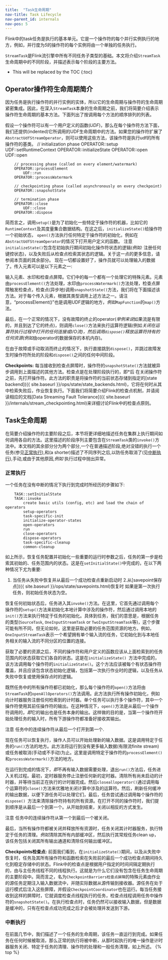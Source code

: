 ```yaml
---
title:  "Task生命周期"
nav-title: Task Lifecycle
nav-parent_id: internals
nav-pos: 5
---
```

<!--
Licensed to the Apache Software Foundation (ASF) under one
or more contributor license agreements.  See the NOTICE file
distributed with this work for additional information
regarding copyright ownership.  The ASF licenses this file
to you under the Apache License, Version 2.0 (the
"License"); you may not use this file except in compliance
with the License.  You may obtain a copy of the License at

  http://www.apache.org/licenses/LICENSE-2.0

Unless required by applicable law or agreed to in writing,
software distributed under the License is distributed on an
"AS IS" BASIS, WITHOUT WARRANTIES OR CONDITIONS OF ANY
KIND, either express or implied.  See the License for the
specific language governing permissions and limitations
under the License.
-->

Flink中的task任务是执行的基本单元。它是一个操作符的每个并行实例执行的地方，例如，并行度为*5*的操作符的每个实例将由一个单独的任务执行。

`StreamTask`是Flink流引擎中所有不同任务子类型的基础。本文将介绍`StreamTask`生命周期中的不同阶段，并描述表示每个阶段的主要方法。
* This will be replaced by the TOC
{:toc}

## Operator操作符生命周期简介

因为任务是执行操作符的并行实例的实体，所以它的生命周期与操作符的生命周期紧密集成。因此，在深入`StreamTask`本身的生命周期之前，我们将简要介绍表示操作符生命周期的基本方法。下面列出了按调用每个方法的顺序排列的列表。

假设一个操作符可以有一个用户定义的函数(*UDF*)，那么在每个操作符方法下面，我们还提供(indented)它所调用的UDF生命周期中的方法。如果您的操作符扩展了`AbstractUdfStreamOperator`，则可以使用这些方法，该操作符是执行udf的所有操作符的基类。
        // initialization phase
        OPERATOR::setup
            UDF::setRuntimeContext
        OPERATOR::initializeState
        OPERATOR::open
            UDF::open
        
        // processing phase (called on every element/watermark)
        OPERATOR::processElement
            UDF::run
        OPERATOR::processWatermark
        
        // checkpointing phase (called asynchronously on every checkpoint)
        OPERATOR::snapshotState
                
        // termination phase
        OPERATOR::close
            UDF::close
        OPERATOR::dispose
    
 
简而言之，调用`setup()`是为了初始化一些特定于操作符的机器，比如它的 `RuntimeContext`及其度量集合数据结构。在这之后，`initializeState()`给操作符一个初始状态， `open()`方法执行任何特定于操作符的初始化，例如在`AbstractUdfStreamOperator`的情况下打开用户定义的函数。
<span class="label label-danger">注意</span> `initializeState()`包含在初始执行期间初始化操作符状态的逻辑(*例如:* 注册任何键控状态)，以及失败后从检查点检索其状态的逻辑。关于这一点的更多信息，请参阅本页面的其余部分。
现在一切都设置好了，操作员就可以处理输入的数据了。传入元素可以是以下元素之一:

输入元素、水印和检查点屏障。它们中的每一个都有一个处理它的特殊元素。元素由`processElement()`方法处理，水印由`processWatermark()`方法处理，检查点屏障触发检查点，检查点(异步地)调用`snapshotState()`方法，我们将在下面描述该方法。对于每个传入元素，根据其类型调用上述方法之一。请注意，“processElement()”也是调用UDF逻辑的地方，*例如*`MapFunction`的`map()`方法。

最后，在一个正常的情况下，没有故障的终止的operator(*举例来说*如果流是有限的，并且到达了它的终点)，则调用`close()`方法来执行运算符逻辑(例如*关闭在运算符执行过程中打开的任何连接或I/O流)，然后调用`dispose()`释放运算符持有的任何资源(例如*由operator的数据保存的本机内存)。

在由于故障或手动取消而终止的情况下，执行直接跳到`dispose()`，并跳过故障发生时操作符所处的阶段和`dispose()`之间的任何中间阶段。

**Checkpoints:** 每当接收到检查点屏障时，操作符的`snapshotState()`方法就被异步调用到上面描述的其他方法。检查点是在处理阶段执行的，即*后
在关闭操作符之前，先打开操作符。此方法的职责是将操作符的当前状态存储到指定的[state backend]({{ site.baseurl }}/ops/state/state_backends.html)，它将在何时从其中检索失败后，作业恢复执行。下面我们将简要介绍Flink的检查点机制，并请阅读相应的文档[Data Streaming Fault Tolerance]({{ site.baseurl }}/internals/stream_checkpointing.html)来详细讨论Flink中的检查点原则。

## Task生命周期

在简要介绍操作符的主要阶段之后，本节将更详细地描述任务在集群上执行期间如何调用各自的方法。这里描述的阶段序列主要包含在`StreamTask`类的`invoke()`方法中。本文档的其余部分分为两个部分,一个在普通描述阶段,绝对没错的执行一个任务(参见[正常执行](#normal-execution)),和(a shorter)描述了不同序列之后,以防任务取消了(见[中断执行](#interrupted-execution)),手动,或由于其他原因,*例如* 执行过程中抛出异常。

### 正常执行

一个任务在没有中断的情况下执行到完成时所经历的步骤如下:

	    TASK::setInitialState
	    TASK::invoke
    	    create basic utils (config, etc) and load the chain of operators
    	    setup-operators
    	    task-specific-init
    	    initialize-operator-states
       	    open-operators
    	    run
    	    close-operators
    	    dispose-operators
    	    task-specific-cleanup
    	    common-cleanup

如上所示，恢复任务配置并初始化一些重要的运行时参数之后，任务的第一步是检索其初始的、任务范围内的状态。这是在`setInitialState()`中完成的，在以下两种情况下尤为重要:
1. 当任务从失败中恢复并从最后一个成功检查点重新启动时
2.从[savepoint保存点]({{ site.baseurl }}/ops/state/savepoints.html)恢复时
如果是第一次执行任务，则初始任务状态为空。


恢复任何初始状态后，任务进入其`invoke()`方法。在这里，它首先通过调用每个操作符的`setup()`方法来初始化本地计算中涉及的操作符，然后通过调用本地的`init()`方法来执行特定于任务的初始化。具体到任务，我们的意思是，根据任务的类型(`SourceTask`, `OneInputStreamTask` or `TwoInputStreamTask`等)，这个步骤可能有所不同，但无论如何，这里是获取必要的任务范围资源的地方。例如，`OneInputStreamTask`表示一个希望拥有单个输入流的任务，它初始化到与本地任务相关的输入流的不同分区的位置的连接。


获取了必要的资源之后，不同的操作符和用户定义的函数应该从上面检索到的任务范围内的状态获取它们各自的状态。这是在`initializeState() `方法中完成的，该方法调用每个操作符的`initializeState()`。这个方法应该被每个有状态操作符覆盖，并且应该包含状态初始化逻辑，包括第一次执行作业时的逻辑，以及任务从失败中恢复或使用保存点时的逻辑。


既然任务中的所有操作符都已初始化，那么每个操作符的`open()`方法将由`StreamTask`的`openAllOperators()`方法调用。此方法执行所有操作初始化，例如向计时器服务注册任何检索到的计时器。单个任务可以执行多个操作符，其中一个操作符使用其前任操作符的输出。在这种情况下，`open()`方法是从最后一个操作符调用的，*即*它的输出也是任务本身的输出。这样做的目的是，当第一个操作符开始处理任务的输入时，所有下游操作符都准备好接收其输出。

<span class="label label-danger">注意</span> 任务中的连续操作符从最后一个打开到第一个.

现在任务可以恢复执行，操作人员可以开始处理新的输入数据。这是调用特定于任务的`run()`方法的地方。此方法将运行到没有更多输入数据(有限流finite stream)或任务被取消(手动或不手动)为止。这里是调用特定于操作符的`processElement()`和`processWatermark()`方法的地方。


在运行到完成的情况下，*即*不再有输入数据需要处理，退出`run()`方法后，任务进入关机过程。最初，定时器服务停止注册任何新的定时器。清除所有尚未启动的计时器，并等待当前正在执行的计时器完成。然后` closealloperator() `通过调用每个运算符的` close() `方法来优雅地关闭计算中涉及的运算符。然后，刷新任何缓冲的输出数据，以便下游任务可以处理它们，最后，任务尝试通过调用每个操作符的`dispose() `方法来清除操作符持有的所有资源。在打开不同的操作符时，我们提到顺序是从最后一个到第一个。从开始到结束，关闭以相反的方式发生。

<span class="label label-danger">注意</span> 任务中的连续操作符从第一个到最后一个被关闭。

最后，当所有操作符都被关闭并释放所有资源时，任务关闭其计时器服务，执行特定于任务的清理。*例如*清除其所有内部缓冲区，然后执行其常规任务clean up，该任务包括关闭其所有输出通道和清除任何输出缓冲区。

**Checkpoints检查点:** 前面我们看到，在`initializeState()`期间，以及从失败中恢复时，任务及其所有操作符和函数检索在失败前的最后一个成功检查点期间持久化到稳定存储中的状态。Flink中的检查点是根据用户指定的时间间隔定期执行的，由与主任务线程不同的线程执行。这就是为什么它们没有包含在任务生命周期的主要阶段中。简而言之，名为`CheckpointBarriers检查点屏障`的特殊元素由作业的源任务定期注入输入数据流中，并随实际数据从源传输到接收器。源任务在处于运行模式后注入这些屏障，并假设`CheckpointCoordinator`也在运行。每当任务接收到这样的屏障时，它就调度检查点线程执行的任务，检查点线程调用任务中操作符的`snapshotState()`。在执行检查点时，任务仍然可以接收输入数据，但是数据是缓冲的，只有在检查点成功完成之后才会被处理并发送到下游。

### 中断执行

在前面几节中，我们描述了一个任务的生命周期，该任务一直运行到完成。如果任务在任何时候被取消，那么正常的执行将被中断，从那时起执行的唯一操作是计时器服务关闭、特定于任务的清理、操作符的处理和一般任务清理，如上所述。
{% top %}
